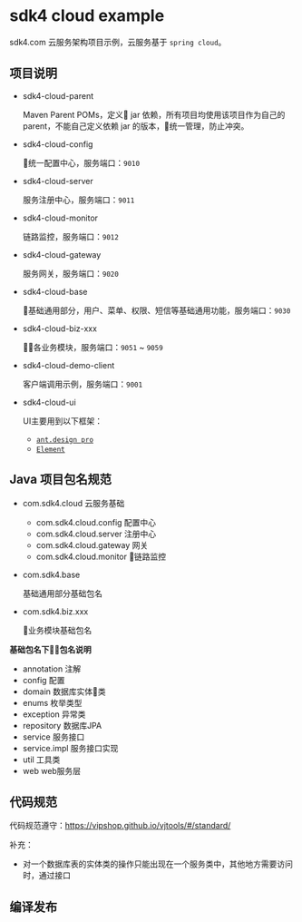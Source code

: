
# sdk4 cloud example

sdk4.com 云服务架构项目示例，云服务基于 `spring cloud`。

## 项目说明

- sdk4-cloud-parent

    Maven Parent POMs，定义 jar 依赖，所有项目均使用该项目作为自己的 parent，不能自己定义依赖 jar 的版本，统一管理，防止冲突。

- sdk4-cloud-config

    统一配置中心，服务端口：`9010`

- sdk4-cloud-server

    服务注册中心，服务端口：`9011`

- sdk4-cloud-monitor

    链路监控，服务端口：`9012`

- sdk4-cloud-gateway

    服务网关，服务端口：`9020`

- sdk4-cloud-base

    基础通用部分，用户、菜单、权限、短信等基础通用功能，服务端口：`9030`

- sdk4-cloud-biz-xxx

    各业务模块，服务端口：`9051` ~ `9059`

- sdk4-cloud-demo-client

    客户端调用示例，服务端口：`9001`

- sdk4-cloud-ui

    UI主要用到以下框架：

    - [`ant.design pro`](http://ant-design-pro.gitee.io/index-cn)
    - [`Element`](http://element-cn.eleme.io/)

## Java 项目包名规范

- com.sdk4.cloud 云服务基础
    - com.sdk4.cloud.config 配置中心
    - com.sdk4.cloud.server 注册中心
    - com.sdk4.cloud.gateway 网关
    - com.sdk4.cloud.monitor 链路监控

- com.sdk4.base

    基础通用部分基础包名

- com.sdk4.biz.xxx

    业务模块基础包名

**基础包名下包名说明**

- annotation 注解
- config 配置
- domain 数据库实体类
- enums 枚举类型
- exception 异常类
- repository 数据库JPA
- service 服务接口
- service.impl 服务接口实现
- util 工具类
- web web服务层

## 代码规范

代码规范遵守：<https://vipshop.github.io/vjtools/#/standard/>

补充：

- 对一个数据库表的实体类的操作只能出现在一个服务类中，其他地方需要访问时，通过接口

## 编译发布

